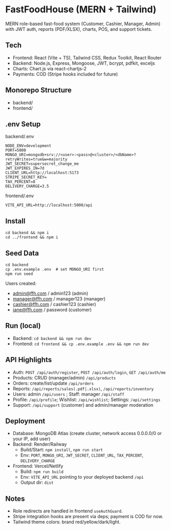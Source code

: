 # FastFoodHouse (MERN + Tailwind)

MERN role-based fast-food system (Customer, Cashier, Manager, Admin) with JWT auth, reports (PDF/XLSX), charts, POS, and support tickets.

## Tech
- Frontend: React (Vite + TS), Tailwind CSS, Redux Toolkit, React Router
- Backend: Node.js, Express, Mongoose, JWT, bcrypt, pdfkit, exceljs
- Charts: Chart.js via react-chartjs-2
- Payments: COD (Stripe hooks included for future)

## Monorepo Structure
- backend/
- frontend/

## .env Setup

backend/.env
```
NODE_ENV=development
PORT=5000
MONGO_URI=mongodb+srv://<user>:<pass>@<cluster>/<dbName>?retryWrites=true&w=majority
JWT_SECRET=supersecret_change_me
JWT_EXPIRES_IN=7d
CLIENT_URL=http://localhost:5173
STRIPE_SECRET_KEY=
TAX_PERCENT=8
DELIVERY_CHARGE=3.5
```

frontend/.env
```
VITE_API_URL=http://localhost:5000/api
```

## Install
```
cd backend && npm i
cd ../frontend && npm i
```

## Seed Data
```
cd backend
cp .env.example .env  # set MONGO_URI first
npm run seed
```

Users created:
- admin@ffh.com / admin123 (admin)
- manager@ffh.com / manager123 (manager)
- cashier@ffh.com / cashier123 (cashier)
- jane@ffh.com / password (customer)

## Run (local)
- Backend: `cd backend && npm run dev`
- Frontend: `cd frontend && cp .env.example .env && npm run dev`

## API Highlights
- Auth: `POST /api/auth/register`, `POST /api/auth/login`, `GET /api/auth/me`
- Products: CRUD (manager/admin) `/api/products`
- Orders: create/list/update `/api/orders`
- Reports: `/api/reports/sales(.pdf|.xlsx)`, `/api/reports/inventory`
- Users: admin `/api/users` ; Staff: manager `/api/staff`
- Profile: `/api/profile`; Wishlist: `/api/wishlist`; Settings: `/api/settings`
- Support: `/api/support` (customer) and admin/manager moderation

## Deployment
- Database: MongoDB Atlas (create cluster, network access 0.0.0.0/0 or your IP, add user)
- Backend: Render/Railway
  - Build/Start: `npm install`, `npm run start`
  - Env: `PORT`, `MONGO_URI`, `JWT_SECRET`, `CLIENT_URL`, `TAX_PERCENT`, `DELIVERY_CHARGE`
- Frontend: Vercel/Netlify
  - Build: `npm run build`
  - Env: `VITE_API_URL` pointing to your deployed backend `/api`
  - Output dir: `dist`

## Notes
- Role redirects are handled in frontend `useAuthGuard`.
- Stripe integration hooks are present via deps; payment is COD for now.
- Tailwind theme colors: brand red/yellow/dark/light.